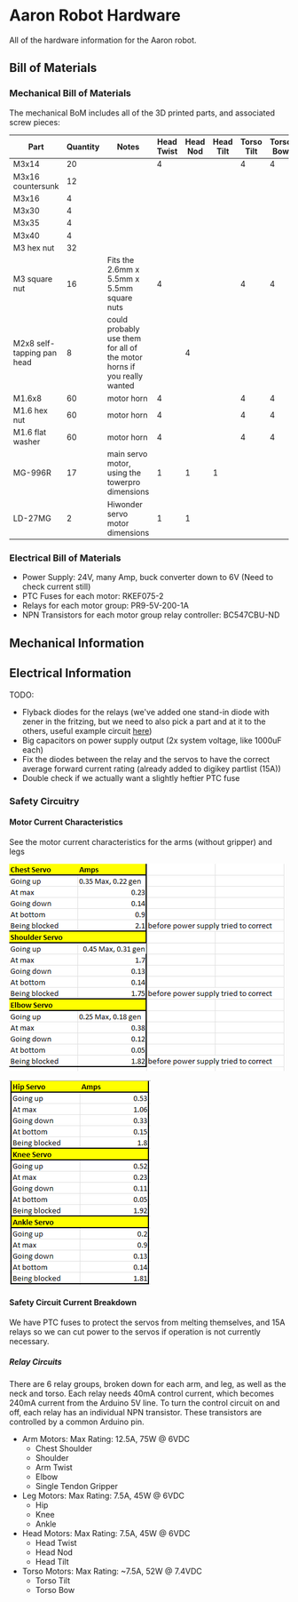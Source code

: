 # Aaron Robot Hardware
All of the hardware information for the Aaron robot.

## Bill of Materials

### Mechanical Bill of Materials
The mechanical BoM includes all of the 3D printed parts, and associated screw pieces:

|Part                      |Quantity|Notes                                                                  |Head Twist|Head Nod|Head Tilt|Torso Tilt|Torso Bow|Chest Shoulder|Shoulder|Arm Twist|Elbow|Gripper|Hip|Knee|Ankle|
|--------------------------|--------|-----------------------------------------------------------------------|----------|--------|---------|----------|---------|--------------|--------|---------|-----|-------|---|----|-----|
|M3x14                     |20      |                                                                       |4         |        |         |4         |4        |4             |        |         |     |       |   |    |     |
|M3x16 countersunk         |12      |                                                                       |          |        |         |          |         |              |        |         |2    |       |   |2   |2    |
|M3x16                     |4       |                                                                       |          |        |         |          |         |              |        |         |     |       |2  |    |     |
|M3x30                     |4       |                                                                       |          |        |         |          |         |              |        |2        |     |       |   |    |     |
|M3x35                     |4       |                                                                       |          |        |         |          |         |              |2       |         |     |       |   |    |     |
|M3x40                     |4       |                                                                       |          |        |         |          |         |              |        |2        |     |       |   |    |     |
|M3 hex nut                |32      |                                                                       |          |        |         |          |         |4             |2       |2        |2    |       |2  |2   |2    |
|M3 square nut             |16      |Fits the 2.6mm x 5.5mm x 5.5mm square nuts                             |4         |        |         |4         |4        |              |        |2        |     |       |   |    |     |
|M2x8 self-tapping pan head|8       |could probably use them for all of the motor horns if you really wanted|          |4       |         |          |         |              |        |
|M1.6x8                    |60      |motor horn                                                             |4         |        |         |4         |4        |4             |4       |         |4    |       |4  |4   |4    |
|M1.6 hex nut              |60      |motor horn                                                             |4         |        |         |4         |4        |4             |4       |         |4    |       |4  |4   |4    |
|M1.6 flat washer          |60      |motor horn                                                             |4         |        |         |4         |4        |4             |4       |         |4    |       |4  |4   |4    |
|MG-996R                   |17      |main servo motor, using the towerpro dimensions                        |1         |1       |1        |          |         |1             |1       |1        |1    |       |1  |1   |1    |
|LD-27MG                   |2       |Hiwonder servo motor dimensions                                        |1         |1       |         |          |         |              |        |         |     |       |





### Electrical Bill of Materials

 - Power Supply: 24V, many Amp, buck converter down to 6V (Need to check current still)
 - PTC Fuses for each motor: RKEF075-2
 - Relays for each motor group: PR9-5V-200-1A
 - NPN Transistors for each motor group relay controller: BC547CBU-ND


## Mechanical Information

## Electrical Information

TODO:
 - Flyback diodes for the relays (we've added one stand-in diode with zener in the fritzing, but we need to also pick a part and at it to the others, useful example circuit [here](https://blog.mbedded.ninja/electronics/components/relays/))
 - Big capacitors on power supply output (2x system voltage, like 1000uF each)
 - Fix the diodes between the relay and the servos to have the correct average forward current rating (already added to digikey partlist (15A))
 - Double check if we actually want a slightly heftier PTC fuse


### Safety Circuitry


#### Motor Current Characteristics

See the motor current characteristics for the arms (without gripper) and legs

![Downward, upward, idle, and when blocked max current ratings for each of the arm motors](res/ArmCurrentRatings.png?raw=true "Arm Current Ratings")

![Downward, upward, idle, and when blocked max current ratings for each of the leg motors](res/LegCurrentRatings.png?raw=true "Leg Current Ratings")


#### Safety Circuit Current Breakdown
We have PTC fuses to protect the servos from melting themselves, and 15A relays so we can cut power to the servos if operation is not currently necessary.


##### Relay Circuits
There are 6 relay groups, broken down for each arm, and leg, as well as the neck and torso. Each relay needs 40mA control current, which becomes 240mA current from the Arduino 5V line. To turn the control circuit on and off, each relay has an individual NPN transistor. These transistors are controlled by a common Arduino pin.

 - Arm Motors: Max Rating: 12.5A, 75W @ 6VDC
    - Chest Shoulder
    - Shoulder
    - Arm Twist
    - Elbow
    - Single Tendon Gripper
 - Leg Motors: Max Rating: 7.5A, 45W @ 6VDC
    - Hip
    - Knee
    - Ankle
 - Head Motors: Max Rating: 7.5A, 45W @ 6VDC
    - Head Twist
    - Head Nod
    - Head Tilt
 - Torso Motors: Max Rating: ~7.5A, 52W @ 7.4VDC
    - Torso Tilt
    - Torso Bow

